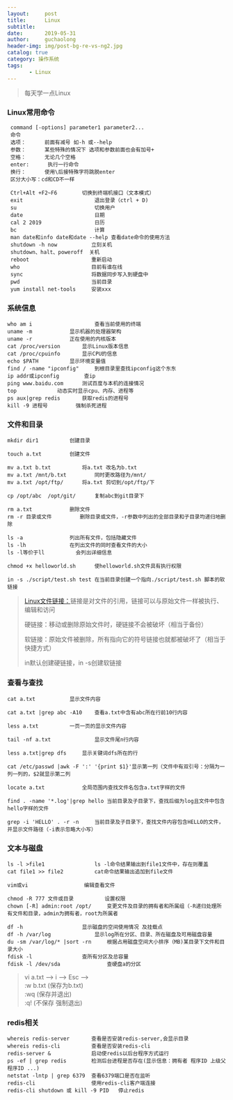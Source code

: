 ```yaml
---
layout:     post
title:      Linux
subtitle:   
date:       2019-05-31
author:     guchaolong
header-img: img/post-bg-re-vs-ng2.jpg
catalog: true
category: 操作系统
tags:
       - Linux
---
```

> 每天学一点Linux

### Linux常用命令

     command [-options] parameter1 parameter2...  
     命令  
     选项：      前面有减号 如-h 或--help  
     参数：      某些特殊的情况下 选项和参数前面也会有加号+  
     空格：      无论几个空格   
     enter:      执行一行命令  
     换行：      使用\后接特殊字符跳脱enter  
     区分大小写：cd和CD不一样
     
     Ctrl+Alt +F2~F6	    切换到终端机接口（文本模式）
     exit                       退出登录（ctrl + D)
     su                         切换用户
     date                       日期
     cal 2 2019                 日历
     bc                         计算
     man date和info date和date --help 查看date命令的使用方法
     shutdown -h now           立刻关机  
     shutdown、halt、poweroff  关机  
     reboot                    重新启动  
     who                       目前有谁在线  
     sync                      将数据同步写入到硬盘中  
     pwd                       当前目录
     yum install net-tools     安装xxx  

### 系统信息
    who am i                    查看当前使用的终端
    uname -m		    显示机器的处理器架构
    uname -r		    正在使用的内核版本
    cat /proc/version	    显示Linux版本信息
    cat /proc/cpuinfo	    显示CPU的信息
    echo $PATH		    显示环境变量值
    find / -name "ipconfig"	    到根目录里查找ipconfig这个东东
    ip addr或ipconfig	    查ip
    ping www.baidu.com	    测试百度与本机的连接情况
    top			    动态实时显示cpu、内存、进程等
    ps aux|grep redis	    获取redis的进程号
    kill -9 进程号		    强制杀死进程



### 文件和目录

```
mkdir dir1			创建目录

touch a.txt			创建文件

mv a.txt b.txt 			将a.txt 改名为b.txt
mv a.txt /mnt/b.txt 		同时更改路径为/mnt/
mv a.txt /opt/ftp/ 		将a.txt 剪切到/opt/ftp/下

cp /opt/abc  /opt/git/		复制abc到git目录下

rm a.txt			删除文件
rm -r 目录或文件			删除目录或文件，-r参数中列出的全部目录和子目录均递归地删除

ls -a				列出所有文件，包括隐藏文件
ls -lh				在列出文件的同时查看文件的大小
ls -l等价于ll			会列出详细信息

chmod +x helloworld.sh		使helloworld.sh文件具有执行权限

in -s ./script/test.sh test	在当前目录创建一个指向./script/test.sh 脚本的软链接
```

> [Linux文件链接：](https://www.cnblogs.com/wmxz/p/3388836.html)链接是对文件的引用，链接可以与原始文件一样被执行、编辑和访问
>
> 硬链接：移动或删除原始文件时，硬链接不会被破坏（相当于备份）
>
> 软链接：原始文件被删除，所有指向它的符号链接也就都被破坏了（相当于快捷方式）
>
> in默认创建硬链接，in -s创建软链接  



### 查看与查找

```
cat a.txt			显示文件内容

cat a.txt |grep abc -A10	查看a.txt中含有abc所在行前10行内容

less a.txt			一页一页的显示文件内容

tail -nf a.txt		        显示文件尾n行内容

less a.txt|grep dfs		显示关键词dfs所在的行

cat /etc/passwd |awk -F ':' '{print $1}'显示第一列（文件中有双引号：分隔为一列一列的，$2就显示第二列

locate a.txt			全局范围内查找文件名包含a.txt字样的文件

find . -name '*.log'|grep hello	当前目录及子目录下，查找后缀为log且文件中包含hello字样的文件

grep -i 'HELLO' . -r -n		当前目录及子目录下，查找文件内容包含HELLO的文件，并显示文件路径（-i表示忽略大小写）
```



### 文本与磁盘

```
ls -l >file1				ls -l命令结果输出到file1文件中，存在则覆盖
cat file1 >> file2			cat命令结果输出追加到file文件

vim或vi					编辑查看文件

chmod -R 777 文件或目录			设置权限
chown [-R] admin:root /opt/		变更文件及目录的拥有者和所属组（-R递归处理所有文件和目录，admin为拥有者，root为所属者

df -h					显示磁盘的空间使用情况 及挂载点
df -h /var/log				显示log所在分区、目录、所在磁盘及可用磁盘容量
du -sm /var/log/* |sort -rn		根据占用磁盘空间大小排序（MB)某目录下文件和目录大小
fdisk -l				查所有分区及总容量
fdisk -l /dev/sda		        查硬盘a的分区

```

> vi  a.txt  —>    i  —>   Esc   —>  
:w b.txt (保存为b.txt)  
:wq (保存并退出)  
:q! (不保存 强制退出)


### redis相关    

    whereis redis-server       查看是否安装redis-server,会显示目录
    whereis redis-cli          查看是否安装redis-cli  
    redis-server &             启动使redis以后台程序方式运行  
    ps -ef | grep redis        检测后台进程是否存在(显示信息：拥有者 程序ID 上级父程序ID ...)  
    netstat -lntp | grep 6379  查看6379端口是否在监听
    redis-cli                  使用redis-cli客户端连接  
    redis-cli shutdown 或 kill -9 PID   停止redis 



